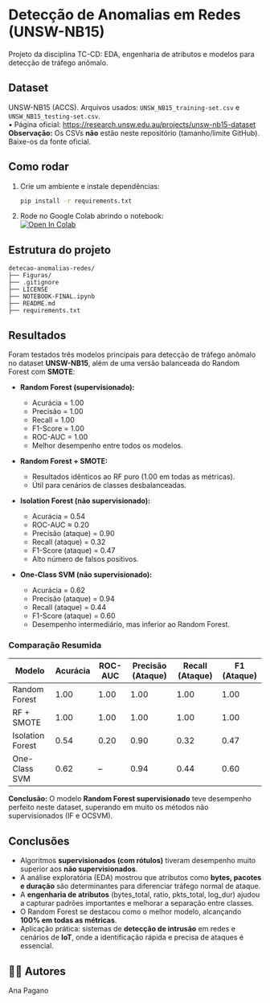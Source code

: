 # Detecção de Anomalias em Redes (UNSW-NB15)

Projeto da disciplina TC-CD: EDA, engenharia de atributos e modelos para detecção de tráfego anômalo.

## Dataset
UNSW-NB15 (ACCS). Arquivos usados: `UNSW_NB15_training-set.csv` e `UNSW_NB15_testing-set.csv`.  
• Página oficial: https://research.unsw.edu.au/projects/unsw-nb15-dataset  
**Observação:** Os CSVs **não** estão neste repositório (tamanho/limite GitHub). Baixe-os da fonte oficial.

## Como rodar
1. Crie um ambiente e instale dependências:
   ```bash
   pip install -r requirements.txt
   ```
2. Rode no Google Colab abrindo o notebook:  
 [![Open In Colab](https://colab.research.google.com/assets/colab-badge.svg)](https://colab.research.google.com/github/AnaPagano/detecao-anomalias-redes/blob/main/Dete%C3%A7%C3%A3o_de_Anomalias_em_Redes_de_Computadores_(UNSW_NB15).ipynb)



##  Estrutura do projeto
```
detecao-anomalias-redes/
├── Figuras/                  
├── .gitignore
├── LICENSE
├── NOTEBOOK-FINAL.ipynb      
├── README.md
├── requirements.txt          
```

##  Resultados

Foram testados três modelos principais para detecção de tráfego anômalo no dataset **UNSW-NB15**, além de uma versão balanceada do Random Forest com **SMOTE**:

- **Random Forest (supervisionado):**
  - Acurácia = 1.00
  - Precisão = 1.00
  - Recall = 1.00
  - F1-Score = 1.00
  - ROC-AUC = 1.00
  - Melhor desempenho entre todos os modelos.

- **Random Forest + SMOTE:**
  - Resultados idênticos ao RF puro (1.00 em todas as métricas).
  - Útil para cenários de classes desbalanceadas.

- **Isolation Forest (não supervisionado):**
  - Acurácia = 0.54
  - ROC-AUC ≈ 0.20
  - Precisão (ataque) = 0.90
  - Recall (ataque) = 0.32
  - F1-Score (ataque) = 0.47
  - Alto número de falsos positivos.

- **One-Class SVM (não supervisionado):**
  - Acurácia = 0.62
  - Precisão (ataque) = 0.94
  - Recall (ataque) = 0.44
  - F1-Score (ataque) = 0.60
  - Desempenho intermediário, mas inferior ao Random Forest.

###  Comparação Resumida

| Modelo              | Acurácia | ROC-AUC | Precisão (Ataque) | Recall (Ataque) | F1 (Ataque) |
|---------------------|----------|---------|-------------------|-----------------|-------------|
| Random Forest       | 1.00     | 1.00    | 1.00              | 1.00            | 1.00        |
| RF + SMOTE          | 1.00     | 1.00    | 1.00              | 1.00            | 1.00        |
| Isolation Forest    | 0.54     | 0.20    | 0.90              | 0.32            | 0.47        |
| One-Class SVM       | 0.62     | –       | 0.94              | 0.44            | 0.60        |

**Conclusão:** O modelo **Random Forest supervisionado** teve desempenho perfeito neste dataset, superando em muito os métodos não supervisionados (IF e OCSVM).


##  Conclusões

- Algoritmos **supervisionados (com rótulos)** tiveram desempenho muito superior aos **não supervisionados**.  
- A análise exploratória (EDA) mostrou que atributos como **bytes, pacotes e duração** são determinantes para diferenciar tráfego normal de ataque.  
- A **engenharia de atributos** (bytes_total, ratio, pkts_total, log_dur) ajudou a capturar padrões importantes e melhorar a separação entre classes.  
- O Random Forest se destacou como o melhor modelo, alcançando **100% em todas as métricas**.  
- Aplicação prática: sistemas de **detecção de intrusão** em redes e cenários de **IoT**, onde a identificação rápida e precisa de ataques é essencial.  


## 👩‍💻 Autores
Ana Pagano
